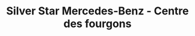 ---
title: "Silver Star Mercedes-Benz - Centre des fourgons"
url: /mont-royal/silver-star-mercedes-benz-centre-des-fourgons/
shop: Autohaus
---